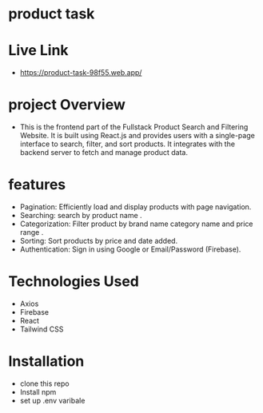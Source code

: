 # product task 
# Live Link 
- https://product-task-98f55.web.app/

# project Overview 
- This is the frontend part of the Fullstack Product Search and Filtering Website. It is built using React.js and provides users with a single-page interface to search, filter, and sort products. It integrates with the backend server to fetch and manage product data.


# features 
- Pagination: Efficiently load and display products with page navigation.
- Searching: search by product name .
- Categorization: Filter product by brand name category name and price range .
- Sorting: Sort products by price and date added.
- Authentication: Sign in using Google or Email/Password (Firebase).

# Technologies Used
- Axios 
- Firebase 
- React 
- Tailwind CSS 

# Installation
- clone  this repo 
- Install npm 
- set up .env varibale 

